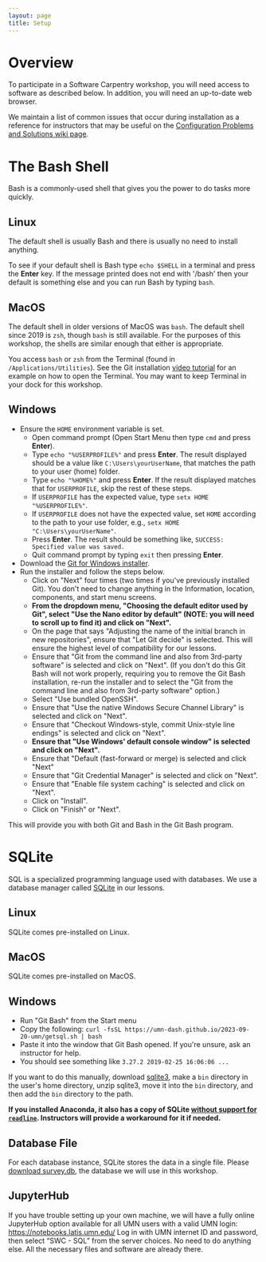 ```yaml
---
layout: page
title: Setup
---
```


# Overview

To participate in a Software Carpentry workshop, you will need access to software as described below. In addition, you will need an up-to-date web browser.

We maintain a list of common issues that occur during installation as a reference for instructors that may be useful on the
[Configuration Problems and Solutions wiki page](https://github.com/swcarpentry/workshop-template/wiki/Configuration-Problems-and-Solutions).

# The Bash Shell

Bash is a commonly-used shell that gives you the power to do tasks more quickly.

## Linux

The default shell is usually Bash and there is usually no need to install anything.

To see if your default shell is Bash type `echo $SHELL` in a terminal and press the **Enter** key.
If the message printed does not end with '/bash' then your default is something else and you can run Bash by typing `bash`.

## MacOS

The default shell in older versions of MacOS was `bash`. The default shell since 2019 is `zsh`, though `bash` is still available. For the purposes of
this workshop, the shells are similar enough that either is appropriate.

You access `bash` or `zsh` from the Terminal (found in `/Applications/Utilities`). See the Git installation [video tutorial](https://youtu.be/9LQhwETCdwY)
for an example on how to open the Terminal. You may want to keep Terminal in your dock for this workshop.

## Windows

* Ensure the `HOME` environment variable is set.
    * Open command prompt (Open Start Menu then type `cmd` and press **Enter**).
    * Type `echo "%USERPROFILE%"` and press **Enter**. The result displayed should be a value like `C:\Users\yourUserName`, that matches
      the path to your user (home) folder.
    * Type `echo "%HOME%"` and press **Enter**. If the result displayed matches that for `USERPROFILE`, skip the rest of these steps.
    * If `USERPROFILE` has the expected value, type `setx HOME "%USERPROFILE%"`.
    * If `USERPROFILE` does not have the expected value, set `HOME` according to the path to your use folder, e.g., `setx HOME "C:\Users\yourUserName"`.
    * Press **Enter**. The result should be something like, `SUCCESS: Specified value was saved.`
    * Quit command prompt by typing `exit` then pressing **Enter**.
* Download the [Git for Windows installer](https://gitforwindows.org/).
* Run the installer and follow the steps below.
    * Click on "Next" four times (two times if you've previously installed Git). You don't need to change anything in the Information, location, components, and start menu screens.
    * **From the dropdown menu, "Choosing the default editor used by Git", select "Use the Nano editor by default" (NOTE: you will need to scroll up to find it) and click on "Next".**
    * On the page that says "Adjusting the name of the initial branch in new repositories", ensure that "Let Git decide" is selected. This will ensure the highest level of compatibility for our lessons.
    * Ensure that "Git from the command line and also from 3rd-party software" is selected and click on "Next". (If you don't do this Git Bash will not work properly, requiring you to remove the Git Bash installation, re-run the installer and to select the "Git from the command line and also from 3rd-party software" option.)
    * Select "Use bundled OpenSSH".
    * Ensure that "Use the native Windows Secure Channel Library" is selected and click on "Next".
    * Ensure that "Checkout Windows-style, commit Unix-style line endings" is selected and click on "Next".
    * **Ensure that "Use Windows' default console window" is selected and click on "Next".**
    * Ensure that "Default (fast-forward or merge) is selected and click "Next"
    * Ensure that "Git Credential Manager" is selected and click on "Next".
    * Ensure that "Enable file system caching" is selected and click on "Next".
    * Click on "Install".
    * Click on "Finish" or "Next".

This will provide you with both Git and Bash in the Git Bash program.

# SQLite

SQL is a specialized programming language used with databases. We use a database manager called [SQLite](https://www.sqlite.org/) in our lessons.

## Linux

SQLite comes pre-installed on Linux.

## MacOS

SQLite comes pre-installed on MacOS.

## Windows

* Run "Git Bash" from the Start menu
* Copy the following: `curl -fsSL https://umn-dash.github.io/2023-09-20-umn/getsql.sh | bash`
* Paste it into the window that Git Bash opened. If you're unsure, ask an instructor for help.
* You should see something like `3.27.2 2019-02-25 16:06:06 ...`

If you want to do this manually, download [sqlite3](https://www.sqlite.org/2019/sqlite-tools-win32-x86-3270200.zip), make a `bin` directory in the
user's home directory, unzip sqlite3, move it into the `bin` directory, and then add the `bin` directory to the path.

**If you installed Anaconda, it also has a copy of SQLite [without support for `readline`](https://github.com/ContinuumIO/anaconda-issues/issues/307).
Instructors will provide a workaround for it if needed.**

## Database File

For each database instance, SQLite stores the data in a single file. Please [download survey.db](https://umn-dash.github.io/sql-novice-survey/files/survey.db),
the database we will use in this workshop.

## JupyterHub

If you have trouble setting up your own machine, we will have a fully online JupyterHub option available for all UMN users with a valid UMN login:
https://notebooks.latis.umn.edu/ Log in with UMN internet ID and password, then select “SWC - SQL” from the server choices. No need to do anything else.
All the necessary files and software are already there.
